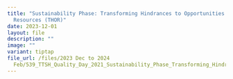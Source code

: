 ```yaml
---
title: "Sustainability Phase: Transforming Hindrances to Opportunities &
  Resources (THOR)"
date: 2023-12-01
layout: file
description: ""
image: ""
variant: tiptap
file_url: /files/2023 Dec to 2024
  Feb/539_TTSH_Quality_Day_2021_Sustainability_Phase_Transforming_Hindrances_to_Opportunities___Resources__THOR_.pdf
---
```

